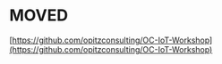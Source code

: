 MOVED
===============

[https://github.com/opitzconsulting/OC-IoT-Workshop](https://github.com/opitzconsulting/OC-IoT-Workshop)
